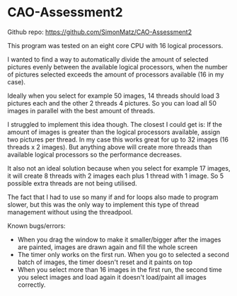 # CAO-Assessment2
Github repo: https://github.com/SimonMatz/CAO-Assessment2

This program was tested on an eight core CPU with 16 logical processors.

I wanted to find a way to automatically divide the amount of selected pictures evenly between the available logical processors,
when the number of pictures selected exceeds the amount of processors available (16 in my case).

Ideally when you select for example 50 images, 14 threads should load 3 pictures each and the other 2 threads 4 pictures.
So you can load all 50 images in parallel with the best amount of threads.

I struggled to implement this idea though. The closest I could get is: If the amount of images is greater than the logical processors available,
assign two pictures per thread. In my case this works great for up to 32 images (16 threads x 2 images). But anything above will create more threads
than available logical processors so the performance decreases.

It also not an ideal solution because when you select for example 17 images, it will create 8 threads with 2 images each plus 1 thread with 1 image.
So 5 possible extra threads are not being utilised.

The fact that I had to use so many if and for loops also made to program slower, but this was the only way to implement this type of thread management without
using the threadpool.

Known bugs/errors:
- When you drag the window to make it smaller/bigger after the images are painted, images are drawn again and fill the whole screen
- The timer only works on the first run. When you go to selected a second batch of images, the timer doesn't reset and it paints on top
- When you select more than 16 images in the first run, the second time you select images and load again it doesn't load/paint all images correctly.
